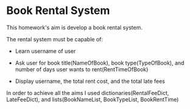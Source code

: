 # Book Rental System
This homework's aim is develop a book rental system.

The rental system must be capable of:

- Learn username of user

- Ask user for book title(NameOfBook), book type(TypeOfBook), and
      number of days user wants to rent(RentTimeOfBook)

- Display username, the total rent cost, and the total late fees

In order to achieve all the aims I used dictionaries(RentalFeeDict, LateFeeDict), and lists(BookNameList, BookTypeList, BookRentTime)
